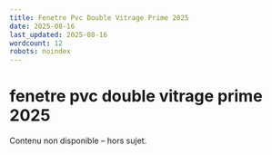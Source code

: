 ```yaml
---
title: Fenetre Pvc Double Vitrage Prime 2025
date: 2025-08-16
last_updated: 2025-08-16
wordcount: 12
robots: noindex
---
```


# fenetre pvc double vitrage prime 2025

Contenu non disponible – hors sujet.